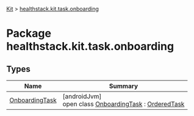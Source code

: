 
[Kit](../../kit.html) > [healthstack.kit.task.onboarding](index.html)



# Package healthstack.kit.task.onboarding



## Types


| Name | Summary |
|---|---|
| [OnboardingTask](-onboarding-task/index.html) | [androidJvm]<br>open class [OnboardingTask](-onboarding-task/index.html) : [OrderedTask](../healthstack.kit.task.base/-ordered-task/index.html) |

